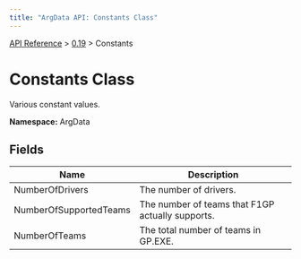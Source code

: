 ```yaml
---
title: "ArgData API: Constants Class"
---
```


[API Reference](/argdata/api) &gt; [0.19](/argdata/api/0.19) &gt; Constants

# Constants Class

Various constant values.

**Namespace:** ArgData

## Fields

<table class="table table-bordered table-striped ">
<thead>
  <tr>
    <th>Name</th>
    <th>Description</th>
  </tr>
</thead>
<tbody>
  <tr>
    <td>NumberOfDrivers</td>
    <td>The number of drivers.</td>
  </tr>
  <tr>
    <td>NumberOfSupportedTeams</td>
    <td>The number of teams that F1GP actually supports.</td>
  </tr>
  <tr>
    <td>NumberOfTeams</td>
    <td>The total number of teams in GP.EXE.</td>
  </tr>
</tbody>
</table>


